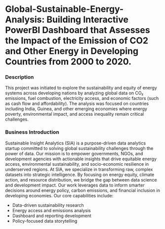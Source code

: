 # Global-Sustainable-Energy-Analysis: Building Interactive PowerBI Dashboard that Assesses the Impact of the Emission of CO2 and Other Energy in Developing Countries from 2000 to 2020.
### Description
This project was initiated to explore the sustainability and equity of energy systems across developing nations by analyzing global data on CO₂ emissions, fuel combustion, electricity access, and economic factors (such as cash flow and affordability). The analysis was focused on countries including India, Guinea, and other emerging economies where energy poverty, environmental impact, and access inequality remain critical challenges.
### Business Introduction
Sustainable Insight Analytics (SIA) is a purpose-driven data analytics startup committed to solving global sustainability challenges through the power of data. Our mission is to empower governments, NGOs, and development agencies with actionable insights that drive equitable energy access, environmental sustainability, and socio-economic resilience in underserved regions.
At SIA, we specialize in transforming raw, complex datasets into strategic intelligence. By focusing on energy equity, climate action, and resource distribution, we bridge the gap between data science and development impact. Our work leverages data to inform smarter decisions around energy policy, carbon emissions, and financial inclusion in developing economies.
Our core capabilities include: 
-  Data-driven sustainability research
-  Energy access and emissions analysis
-  Dashboard and reporting development
-  Policy-focused data storytelling
